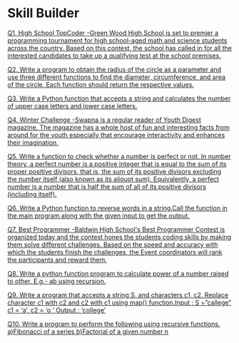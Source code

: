 # Skill Builder
[Q1. High School TopCoder -Green Wood High School is set to premier a programming tournament for high school-aged math and science students across the country. Based on this contest, the school has called in for all the interested candidates to take up a qualifying test at the school premises.](https://github.com/atharva-narkhede/Python/blob/main/Week%207/Skill%20Builder/High%20School%20TopCoder%20Green%20Wood%20High%20School%20is%20set%20to%20premier%20a%20programming%20tournament%20for%20high%20school-aged%20math%20and%20science%20students%20across%20the%20country.py)

[Q2. Write a program to obtain the radius of the circle as a parameter and use three different functions to find the diameter, circumference, and area of the circle. Each function should return the respective values.](https://github.com/atharva-narkhede/Python/blob/main/Week%207/Skill%20Builder/Write%20a%20program%20to%20obtain%20the%20radius%20of%20the%20circle%20as%20a%20parameter%20and%20use%20three%20different%20functions%20to%20find%20the%20diameter%2C%20circumference%2C%20and%20area%20of%20the%20circle.py)

[Q3. Write a Python function that accepts a string and calculates the number of upper case letters and lower case letters.](https://github.com/atharva-narkhede/Python/blob/main/Week%207/Skill%20Builder/Write%20a%20program%20that%20accepts%20a%20string%20S%2C%20and%20characters%20c1%2C%20c2.py)

[Q4. Winter Challenge -Swapna is a regular reader of Youth Digest magazine. The magazine has a whole host of fun and interesting facts from around for the youth especially that encourage interactivity and enhances their imagination.](https://github.com/atharva-narkhede/Python/blob/main/Week%207/Skill%20Builder/Winter%20Challenge%20Swapna%20is%20a%20regular%20reader%20of%20Youth%20Digest%20magazine.py)

[Q5. Write a function to check whether a number is perfect or not. In number theory, a perfect number is a positive integer that is equal to the sum of its proper positive divisors, that is, the sum of its positive divisors excluding the number itself (also known as its aliquot sum). Equivalently, a perfect number is a number that is half the sum of all of its positive divisors (including itself).](https://github.com/atharva-narkhede/Python/blob/main/Week%207/Skill%20Builder/Write%20a%20function%20to%20check%20whether%20a%20number%20is%20perfect%20or%20not.py)

[Q6. Write a Python function to reverse words in a string.Call the function in the main program along with the given input to get the output.](https://github.com/atharva-narkhede/Python/blob/main/Week%207/Skill%20Builder/Write%20a%20Python%20function%20to%20reverse%20words%20in%20a%20string.py)

[Q7. Best Programmer -Baldwin High School's Best Programmer Contest is organized today and the contest hones the students coding skills by making them solve different challenges. Based on the speed and accuracy with which the students finish the challenges, the Event coordinators will rank the participants and reward them. ](https://github.com/atharva-narkhede/Python/blob/main/Week%207/Skill%20Builder/Best%20Programmer%20Baldwin%20High%20School.py)

[Q8. Write a python function program to calculate power of a number raised to other. E.g.- ab using recursion.](https://github.com/atharva-narkhede/Python/blob/main/Week%207/Skill%20Builder/Write%20a%20python%20function%20program%20to%20calculate%20power%20of%20a%20number%20raised%20to%20other.%20E.g.-%20ab%20using%20recursion..py)

[Q9. Write a program that accepts a string S, and characters c1, c2. Replace character c1 with c2 and c2 with c1 using map() function.Input : S =”callege” c1 = ‘a’, c2 = ‘o ‘ Output : ‘college’](https://github.com/atharva-narkhede/Python/blob/main/Week%207/Skill%20Builder/Write%20a%20Python%20function%20that%20accepts%20a%20string%20and%20calculates%20the%20number%20of%20upper%20case%20letters%20and%20lower%20case%20letters.%20Input%20format%20The%20first%20line%20of%20the%20input%20consists%20of%20strings.py)

[Q10. Write a program to perform the following using recursive functions. a)Fibonacci of a series b)Factorial of a given number n](https://github.com/atharva-narkhede/Python/blob/main/Week%207/Skill%20Builder/Fibonacci_recursive_iterative.py)
